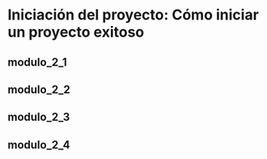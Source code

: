 # Iniciación del proyecto: Cómo iniciar un proyecto exitoso

## modulo_2_1

## modulo_2_2

## modulo_2_3

## modulo_2_4
